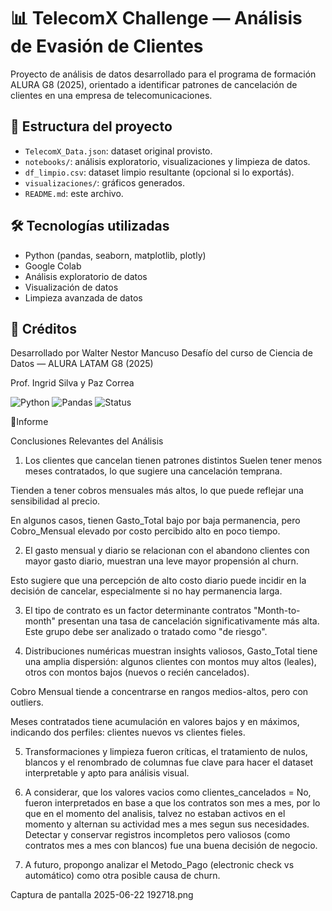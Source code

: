 # 📊 TelecomX Challenge — Análisis de Evasión de Clientes
Proyecto de análisis de datos desarrollado para el programa de formación ALURA G8 (2025), orientado a identificar patrones de cancelación de clientes en una empresa de telecomunicaciones.  
## 📁 Estructura del proyecto

- `TelecomX_Data.json`: dataset original provisto.
- `notebooks/`: análisis exploratorio, visualizaciones y limpieza de datos.
- `df_limpio.csv`: dataset limpio resultante (opcional si lo exportás).
- `visualizaciones/`: gráficos generados.
- `README.md`: este archivo.
## 🛠️ Tecnologías utilizadas

- Python (pandas, seaborn, matplotlib, plotly)
- Google Colab
- Análisis exploratorio de datos
- Visualización de datos
- Limpieza avanzada de datos

## 🤝 Créditos

Desarrollado por Walter Nestor Mancuso 
Desafío del curso de Ciencia de Datos — ALURA LATAM G8 (2025)


Prof. Ingrid Silva y Paz Correa

![Python](https://img.shields.io/badge/python-3.10-blue.svg)
![Pandas](https://img.shields.io/badge/pandas-1.5.3-lightgrey)
![Status](https://img.shields.io/badge/status-en%20desarrollo-yellow)


📄Informe

Conclusiones Relevantes del Análisis
1. Los clientes que cancelan tienen patrones distintos
Suelen tener menos meses contratados, lo que sugiere una cancelación temprana.

Tienden a tener cobros mensuales más altos, lo que puede reflejar una sensibilidad al precio.

En algunos casos, tienen Gasto_Total bajo por baja permanencia, pero Cobro_Mensual elevado por costo percibido alto en poco tiempo.

2. El gasto mensual y diario se relacionan con el abandono
clientes con mayor gasto diario, muestran una leve mayor propensión al churn.

Esto sugiere que una percepción de alto costo diario puede incidir en la decisión de cancelar, especialmente si no hay permanencia larga.

3. El tipo de contrato es un factor determinante contratos "Month-to-month" presentan una tasa de cancelación significativamente más alta.
Este grupo debe ser analizado o tratado como "de riesgo".

4. Distribuciones numéricas muestran insights valiosos,
Gasto_Total tiene una amplia dispersión: algunos clientes con montos muy altos (leales), otros con montos bajos (nuevos o recién cancelados).

Cobro Mensual tiende a concentrarse en rangos medios-altos, pero con outliers.

Meses contratados tiene acumulación en valores bajos y en máximos, indicando dos perfiles: clientes nuevos vs clientes fieles.

5. Transformaciones y limpieza fueron críticas, el tratamiento de nulos,
blancos y el renombrado de columnas fue clave para hacer el dataset interpretable y apto para análisis visual.

6. A considerar, que los valores vacios como clientes_cancelados = No,
fueron interpretados en base a que los contratos son mes a mes, por lo que en el momento del analisis, talvez no estaban activos en el momento y alternan su actividad mes a mes segun sus necesidades. Detectar y conservar registros incompletos pero valiosos (como contratos mes a mes con blancos) fue una buena decisión de negocio.

7. A futuro, propongo analizar el Metodo_Pago
(electronic check vs automático) como otra posible causa de churn.



Captura de pantalla 2025-06-22 192718.png
